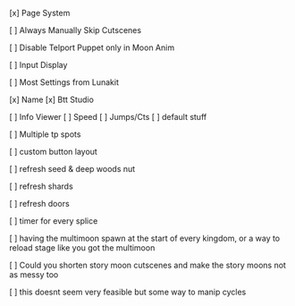 [x] Page System

[ ] Always Manually Skip Cutscenes

[ ] Disable Telport Puppet only in Moon Anim

[ ] Input Display

[ ] Most Settings from Lunakit

[x] Name
    [x] Btt Studio

[ ] Info Viewer
    [ ] Speed
    [ ] Jumps/Cts
    [ ] default stuff

[ ] Multiple tp spots

[ ] custom button layout

[ ] refresh seed & deep woods nut 

[ ] refresh shards

[ ] refresh doors

[ ] timer for every splice

[ ] having the multimoon spawn at the start of every kingdom, or a way to reload stage like you got the multimoon

[ ] Could you shorten story moon cutscenes and make the story moons not as messy too

[ ] this doesnt seem very feasible but some way to manip cycles
